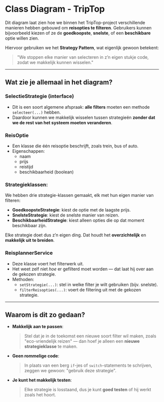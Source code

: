 # Class Diagram - TripTop

Dit diagram laat zien hoe we binnen het TripTop-project verschillende manieren hebben gebouwd om **reisopties te filteren**. Gebruikers kunnen bijvoorbeeld kiezen of ze de **goedkoopste**, **snelste**, of een **beschikbare** optie willen zien.

Hiervoor gebruiken we het **Strategy Pattern**, wat eigenlijk gewoon betekent:
> "We stoppen elke manier van selecteren in z’n eigen stukje code, zodat we makkelijk kunnen wisselen."

---

## Wat zie je allemaal in het diagram?

### SelectieStrategie (interface)
- Dit is een soort algemene afspraak: **alle filters** moeten een methode `selecteer(...)` hebben.
- Daardoor kunnen we makkelijk wisselen tussen strategieën **zonder dat we de rest van het systeem moeten veranderen**.

### ReisOptie
- Een klasse die één reisoptie beschrijft, zoals trein, bus of auto.
- Eigenschappen:
    - naam
    - prijs
    - reistijd
    - beschikbaarheid (boolean)

### Strategieklassen:
We hebben drie strategie-klassen gemaakt, elk met hun eigen manier van filteren:

- **GoedkoopsteStrategie**: kiest de optie met de laagste prijs.
- **SnelsteStrategie**: kiest de snelste manier van reizen.
- **BeschikbaarheidStrategie**: kiest alleen opties die op dat moment beschikbaar zijn.

Elke strategie doet dus z’n eigen ding. Dat houdt het **overzichtelijk** en **makkelijk uit te breiden**.

### ReisplannerService
- Deze klasse voert het filterwerk uit.
- Het weet zelf niet *hoe* er gefilterd moet worden — dat laat hij over aan de gekozen strategie.
- Methoden:
    - `setStrategie(...)`: stel in welke filter je wilt gebruiken (bijv. snelste).
    - `filterReisopties(...)`: voert de filtering uit met de gekozen strategie.

---

## Waarom is dit zo gedaan?

- **Makkelijk aan te passen**:
  > Stel dat je in de toekomst een nieuwe soort filter wil maken, zoals "eco-vriendelijk reizen" — dan hoef je alleen een **nieuwe strategieklasse** te maken.

- **Geen rommelige code**:
  > In plaats van een berg `if`-jes of `switch`-statements te schrijven, zeggen we gewoon: "gebruik deze strategie".

- **Je kunt het makkelijk testen**:
  > Elke strategie is losstaand, dus je kunt **goed testen** of hij werkt zoals het hoort.

